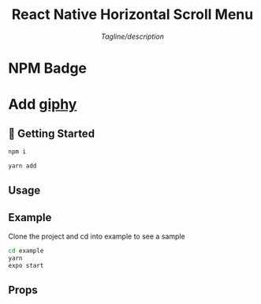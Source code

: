 <div align="center">
    <h1> React Native Horizontal Scroll Menu </h1>
    <p>
      <i>Tagline/description</i>
    </p>
</div>

# NPM Badge

# Add [giphy](https://giphy.com/)

## 🏁 Getting Started

```bash
npm i
```

```bash
yarn add
```

## Usage

## Example

Clone the project and cd into example to see a sample

```bash
cd example
yarn
expo start
```

## Props